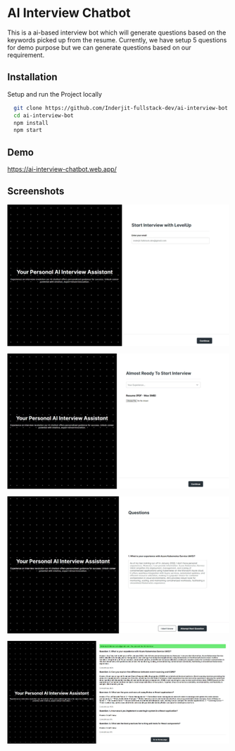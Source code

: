 # AI Interview Chatbot

This is a ai-based interview bot which will generate questions based on the keywords picked up from the resume. Currently, we have setup 5 questions for demo purpose but we can
generate questions based on our requirement.

## Installation

Setup and run the Project locally

```bash
  git clone https://github.com/Inderjit-fullstack-dev/ai-interview-bot.git
  cd ai-interview-bot
  npm install
  npm start
```

## Demo

https://ai-interview-chatbot.web.app/

## Screenshots

![App Screenshot](https://raw.githubusercontent.com/Inderjit-fullstack-dev/ai-interview-bot/main/src/assets/1-user-interaction.jpg)

![App Screenshot](https://raw.githubusercontent.com/Inderjit-fullstack-dev/ai-interview-bot/main/src/assets/2-resume-upload.jpg)

![App Screenshot](https://raw.githubusercontent.com/Inderjit-fullstack-dev/ai-interview-bot/main/src/assets/3-question-attempt.jpg)

![App Screenshot](https://raw.githubusercontent.com/Inderjit-fullstack-dev/ai-interview-bot/main/src/assets/4-final-result.jpg)
